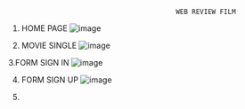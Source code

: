                                               WEB REVIEW FILM
1. HOME PAGE
![image](https://user-images.githubusercontent.com/83264542/199221188-108f48e0-8d09-4839-8874-4793ebb55e28.png)

2. MOVIE SINGLE
![image](https://user-images.githubusercontent.com/83264542/199221276-1765c277-5d2f-4f73-8582-cf691b772f01.png)

3.FORM SIGN IN
![image](https://user-images.githubusercontent.com/83264542/199221732-a74dd11c-f06e-4c8e-b3e0-bc0b21d0fb35.png)

4. FORM SIGN UP
![image](https://user-images.githubusercontent.com/83264542/199221825-72f56606-c3f2-47bb-b889-2f431e28b45c.png)

5. 

